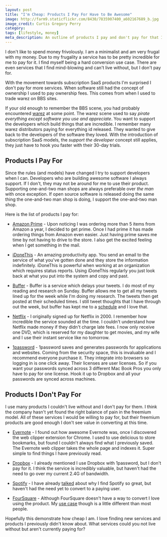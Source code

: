 ```yaml
---
layout: post
title: "I'm Cheap: Products I Pay For Have to Be Awesome"
image: http://farm9.staticflickr.com/8430/7835907400_a602167689_b.jpg
image_credit: Curtis Gregory Perry
category: 
tags: [lifestyle, money]
meta_description: An outline of products I pay and don't pay for that I couldn't live without.
---
```


I don't like to spend money frivolously. I am a minimalist and am very frugal with my money. Due to my frugality a service has to be pretty incredible for me to pay for it. I find myself being a hard conversion use case. There are even services that I find mind-blowing and can't live without, but I don't pay for. 

With the movement towards subscription SaaS products I'm surprised I don't pay for more services. When software still had the concept of ownership I used to pay ownership fees. This comes from when I used to trade warez on BBS sites.

If your old enough to remember the BBS scene, you had probably encountered [warez](http://en.wikipedia.org/wiki/Warez) at some point. The warez scene used to say _pirate everything except software you use and appreciate_. You want to support the developers which build things that are incredible. I remember many warez distributors paying for everything id released. They wanted to give back to the developers of the software they loved. With the introduction of subscription SaaS models, the _support the developer_ concept still applies, they just have to hook you faster with their 30-day trials. 

## Products I Pay For
Since the rules (and models) have changed I try to support developers when I can. Developers who are building awesome software I always support. If I don't, they may not be around for me to use their product. Supporting one-and-two man shops are always preferable over _the man_ with once exception. If open source software is released doing the same thing the one-and-two man shop is doing, I support the one-and-two man shop.

Here is the list of products I pay for:

* [Amazon Prime](http://www.amazon.com/gp/prime/?ie=UTF8&camp=1789&creative=390957&linkCode=ur2&tag=breharsblo-20) - Upon noticing I was ordering more than 5 items from Amazon a year, I decided to get prime. Once I had prime it has made ordering things from Amazon even easier. Just having prime saves me time by not having to drive to the store. I also get the excited feeling when I get something in the mail.

* [iDoneThis](http://idonethis.com) - An amazing productivity app. You send an email to the service of what you've gotten done and they store the information indefinitely. iDoneThis is powerful when working at an organization which requires status reports. Using iDoneThis regularly you just look back at what you put into the system and copy and past.

* [Buffer](http://bufferapp.com) - Buffer is a service which delays your tweets. I do most of my reading and research on Sunday. Buffer allows me to get all my tweets lined up for the week while I'm doing my research. The tweets then get posted at their scheduled times. I still tweet thoughts that I have through out the week, but buffer has kept me to a [schedule](http://www.codinghorror.com/blog/2007/10/how-to-achieve-ultimate-blog-success-in-one-easy-step.html) and I love that.

* [Netflix](http://netflix.com) - I originally signed up for Netflix in 2000. I remember how incredible the service sounded at the time. I couldn't understand how Netflix made money if they didn't charge late fees. I now only receive one DVD, which is reserved for my daughter to get movies, and my wife and I use their instant service like no tomorrow.

* [1password](https://agilebits.com/onepassword) - 1password saves and generates passwords for applications and websites. Coming from the security space, this is invaluable and I recommend everyone purchase it. They integrate into browsers so logging in is one click away. Their licenses are user licenses. So if you want your passwords synced across 3 different Mac Book Pros you only have to pay for one license. Hook it up to Dropbox and all your passwords are synced across machines.

## Products I Don't Pay For
I use many products I couldn't live without and I don't pay for them. I think the company hasn't yet found the right balance of pain in the freemium model. All of these services I would be willing to pay for, but their freemium products are good enough I don't see value in converting at this time.

* [Evernote](http://evernote.com) - I found out how awesome Evernote was, once I discovered the web clipper extension for Chrome. I used to use delicious to store bookmarks, but found I couldn't always find what I previously saved. The Evernote web clipper takes the whole page and indexes it. Super simple to find things I have previously read.

* [Dropbox](http://db.tt/bhIK3HUa) - I already mentioned I use Dropbox with 1password, but I don't pay for it. I think the service is incredibly valuable, but haven't had the need to go over my current 2.4G of bandwidth.

* [Spotify](http://www.spotify.com) - I have already [talked](/2012/10/thoughts-on-spotify/) about why I find Spotify so great, but haven't had the need yet to convert to a paying user.

* [FourSquare](http://foursquare.com) - Although FourSquare doesn't have a way to convert I love using the product. My [use case](/2012/01/foursquare/) though is a little different than most people.

Hopefully this demonstrate how cheap I am. I love finding new services and products I previously didn't know about. What services could you not live without but aren't currently paying for?


